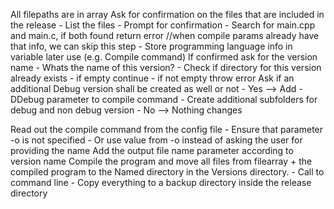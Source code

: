 All filepaths are in array
Ask for confirmation on the files that are included in the release
    - List the files
    - Prompt for confirmation
    - Search for main.cpp and main.c, if both found return error //when compile params already have that info, we can skip this step
    - Store programming language info in variable later use (e.g. Compile command) 
If confirmed ask for the version name
    - Whats the name of this version?
    - Check if directory for this version already exists
        - if empty continue
        - if not empty throw error
Ask if an additional Debug version shall be created as well or not
    - Yes --> Add -DDebug parameter to compile command
        - Create additional subfolders for debug and non debug version
    - No --> Nothing changes
    
Read out the compile command from the config file
    - Ensure that parameter -o is not specified
    - Or use value from -o instead of asking the user for providing the name
Add the output file name parameter according to version name
Compile the program and move all files from filearray + the compiled program to the Named directory in the Versions directory.
    - Call to command line
    - 
Copy everything to a backup directory inside the release directory